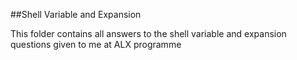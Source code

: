 ##Shell Variable and Expansion

This folder contains all answers to the shell variable and expansion questions given to me at ALX programme
